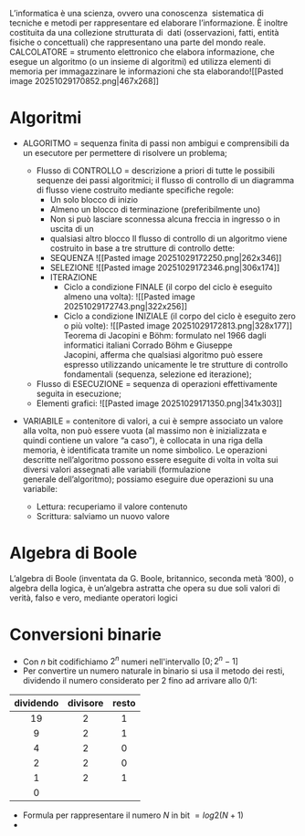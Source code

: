 
L’informatica è una scienza, ovvero una conoscenza  sistematica di tecniche e metodi per rappresentare ed elaborare l’informazione. È inoltre costituita da una collezione strutturata di 
dati (osservazioni, fatti, entità fisiche o concettuali) che rappresentano una parte del mondo reale.
	CALCOLATORE = strumento elettronico che elabora informazione, che esegue un algoritmo (o un insieme di algoritmi) ed utilizza elementi di memoria per immagazzinare le informazioni che sta elaborando![[Pasted image 20251029170852.png|467x268]]
		
# Algoritmi

- ALGORITMO = sequenza finita di passi non ambigui e comprensibili da un esecutore per permettere di risolvere un problema;
	- Flusso di CONTROLLO = descrizione a priori di tutte le possibili sequenze dei passi algoritmici; il flusso di controllo di un diagramma di flusso viene costruito mediante specifiche regole:
		- Un solo blocco di inizio
		- Almeno un blocco di terminazione (preferibilmente uno)
		- Non si può lasciare sconnessa alcuna freccia in ingresso o in uscita di un 
		- qualsiasi altro blocco
	 Il flusso di controllo di un algoritmo viene costruito in base a tre strutture di controllo dette: 
		- SEQUENZA
		 ![[Pasted image 20251029172250.png|262x346]]
		- SELEZIONE
		![[Pasted image 20251029172346.png|306x174]]
		- ITERAZIONE
			- Ciclo a condizione FINALE (il corpo del ciclo è eseguito almeno una volta):
			![[Pasted image 20251029172743.png|322x256]]
			- Ciclo a condizione INIZIALE (il corpo del ciclo è eseguito zero o più volte):
			![[Pasted image 20251029172813.png|328x177]]
		Teorema di Jacopini e Böhm: formulato nel 1966 dagli informatici italiani Corrado Böhm e Giuseppe Jacopini, afferma che qualsiasi algoritmo può essere espresso utilizzando unicamente le tre strutture di controllo fondamentali (sequenza, selezione ed iterazione);
	- Flusso di ESECUZIONE = sequenza di operazioni effettivamente seguita in esecuzione;
	- Elementi grafici:
	![[Pasted image 20251029171350.png|341x303]]

- VARIABILE = contenitore di valori, a cui è sempre associato un valore alla volta, non può essere vuota (al massimo non è inizializzata e quindi contiene un valore “a caso”), è collocata in una riga della memoria, è identificata tramite un nome simbolico. Le operazioni descritte nell’algoritmo possono essere eseguite di volta in volta sui diversi valori assegnati alle variabili (formulazione generale dell’algoritmo); possiamo eseguire due operazioni su una variabile:
	- Lettura: recuperiamo il valore contenuto
	- Scrittura: salviamo un nuovo valore

# Algebra di Boole

L’algebra di Boole (inventata da G. Boole, britannico, seconda metà ’800), o algebra della logica, è un’algebra astratta che opera su due soli valori di verità, falso e vero, mediante operatori logici
# Conversioni binarie

- Con *n* bit codifichiamo $2^n$ numeri nell'intervallo $[0; 2^n - 1]$
- Per convertire un numero naturale in binario si usa il metodo dei resti, dividendo il numero considerato per 2 fino ad arrivare allo 0/1: 

| dividendo | divisore | resto |
| :-------: | :------: | :---: |
|    19     |    2     |   1   |
|     9     |    2     |   1   |
|     4     |    2     |   0   |
|     2     |    2     |   0   |
|     1     |    2     |   1   |
|     0     |          |       |

- Formula per rappresentare il numero *N* in bit $=log2(N+1)$
- 